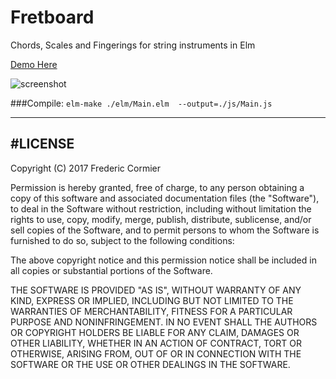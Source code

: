 # Fretboard

Chords, Scales and Fingerings for string instruments in Elm


[Demo Here](http://www.i-mo.eu/fretboardapp.html)



![screenshot](http://www.i-mo.eu/zings/fingerboardapp.png)

###Compile:
`elm-make ./elm/Main.elm  --output=./js/Main.js`
___

#LICENSE
----
Copyright (C) 2017 Frederic Cormier

Permission is hereby granted, free of charge, to any person obtaining a copy of this software and associated documentation files (the "Software"), to deal in the Software without restriction, including without limitation the rights to use, copy, modify, merge, publish, distribute, sublicense, and/or sell copies of the Software, and to permit persons to whom the Software is furnished to do so, subject to the following conditions:

The above copyright notice and this permission notice shall be included in all copies or substantial portions of the Software.

THE SOFTWARE IS PROVIDED "AS IS", WITHOUT WARRANTY OF ANY KIND, EXPRESS OR IMPLIED, INCLUDING BUT NOT LIMITED TO THE WARRANTIES OF MERCHANTABILITY, FITNESS FOR A PARTICULAR PURPOSE AND NONINFRINGEMENT. IN NO EVENT SHALL THE AUTHORS OR COPYRIGHT HOLDERS BE LIABLE FOR ANY CLAIM, DAMAGES OR OTHER LIABILITY, WHETHER IN AN ACTION OF CONTRACT, TORT OR OTHERWISE, ARISING FROM, OUT OF OR IN CONNECTION WITH THE SOFTWARE OR THE USE OR OTHER DEALINGS IN THE SOFTWARE.
